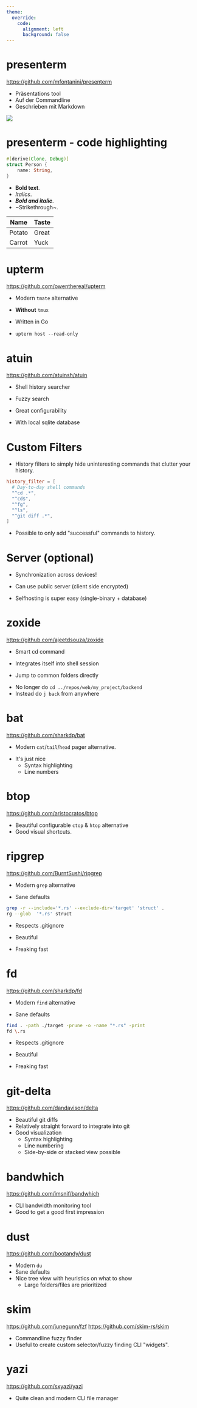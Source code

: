```yaml
---
theme:
  override:
    code:
      alignment: left
      background: false
---
```


presenterm
===

https://github.com/mfontanini/presenterm

- Präsentations tool
- Auf der Commandline
- Geschrieben mit Markdown

![](doge.png)


<!-- end_slide -->
presenterm - code highlighting
===


```rust +line_numbers
#[derive(Clone, Debug)]
struct Person {
    name: String,
}
```
<!-- pause -->

* **Bold text**.
* _Italics_.
* **_Bold and italic_**.
* ~Strikethrough~.

<!-- pause -->

| Name   | Taste  |
| ------ | ------ |
| Potato | Great  |
| Carrot | Yuck   |


<!-- end_slide -->
upterm
===

https://github.com/owenthereal/upterm

- Modern `tmate` alternative
<!-- pause -->
- **Without** `tmux`
<!-- pause -->
- Written in Go
<!-- pause -->
- `upterm host --read-only`


<!-- end_slide -->
atuin
===

https://github.com/atuinsh/atuin

- Shell history searcher
<!-- pause -->
- Fuzzy search
<!-- pause -->
- Great configurability
<!-- pause -->
- With local sqlite database


<!-- end_slide -->
Custom Filters
===

- History filters to simply hide uninteresting commands that clutter your history.

```toml
history_filter = [
  # Day-to-day shell commands
  "^cd .*",
  "^cd$",
  "^fg",
  "^ls",
  "^git diff .*",
]
```

- Possible to only add "successful" commands to history.


<!-- end_slide -->
Server (optional)
===

- Synchronization across devices!
<!-- pause -->
- Can use public server (client side encrypted)
<!-- pause -->
- Selfhosting is super easy (single-binary + database)


<!-- end_slide -->
zoxide
===

https://github.com/ajeetdsouza/zoxide

- Smart cd command
<!-- pause -->
- Integrates itself into shell session
<!-- pause -->
- Jump to common folders directly
<!-- pause -->
- No longer do `cd ../repos/web/my_project/backend`
- Instead do `j back` from anywhere


<!-- end_slide -->
bat
===

https://github.com/sharkdp/bat

- Modern `cat`/`tail`/`head` pager alternative.
<!-- pause -->
- It's just nice
  - Syntax highlighting
  - Line numbers


<!-- end_slide -->
btop
===

https://github.com/aristocratos/btop

- Beautiful configurable `ctop` & `htop` alternative
- Good visual shortcuts.


<!-- end_slide -->
ripgrep
===

https://github.com/BurntSushi/ripgrep

- Modern `grep` alternative
<!-- pause -->
- Sane defaults
```sh
grep -r --include='*.rs' --exclude-dir='target' 'struct' .
rg --glob  '*.rs' struct
```
<!-- pause -->
- Respects .gitignore
<!-- pause -->
- Beautiful
<!-- pause -->
- Freaking fast


<!-- end_slide -->
fd
===

https://github.com/sharkdp/fd

- Modern `find` alternative
<!-- pause -->
- Sane defaults
```sh
find . -path ./target -prune -o -name "*.rs" -print
fd \.rs
```
<!-- pause -->
  - Respects .gitignore
<!-- pause -->
- Beautiful
<!-- pause -->
- Freaking fast


<!-- end_slide -->
git-delta
===

https://github.com/dandavison/delta

- Beautiful git diffs
- Relatively straight forward to integrate into git
- Good visualization
  - Syntax highlighting
  - Line numbering
  - Side-by-side or stacked view possible


<!-- end_slide -->
bandwhich
===

https://github.com/imsnif/bandwhich

- CLI bandwidth monitoring tool
- Good to get a good first impression


<!-- end_slide -->
dust
===

https://github.com/bootandy/dust

- Modern `du`
- Sane defaults
- Nice tree view with heuristics on what to show
  - Large folders/files are prioritized


<!-- end_slide -->
skim
===

https://github.com/junegunn/fzf
https://github.com/skim-rs/skim

- Commandline fuzzy finder
- Useful to create custom selector/fuzzy finding CLI "widgets".


<!-- end_slide -->
yazi
===

https://github.com/sxyazi/yazi

- Quite clean and modern CLI file manager

<!-- end_slide -->
